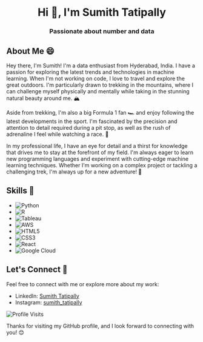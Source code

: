 <!-- ### Hi there 👋 -->
<!-- # Welcome to My GitHub Profile! 👋 -->
<h1 align="center"> Hi 👋, I'm Sumith Tatipally</h1>
<h3 align="center"> Passionate about number and data</h3>


## About Me 😄

Hey there, I'm Sumith! I'm a data enthusiast from Hyderabad, India. I have a passion for exploring the latest trends and technologies in machine learning. When I'm not working on code, I love to travel and explore the great outdoors. I'm particularly drawn to trekking in the mountains, where I can challenge myself physically and mentally while taking in the stunning natural beauty around me. 🏔️

Aside from trekking, I'm also a big Formula 1 fan 🏎️ and enjoy following the latest developments in the sport. I'm fascinated by the precision and attention to detail required during a pit stop, as well as the rush of adrenaline I feel while watching a race. 🏁

In my professional life, I have an eye for detail and a thirst for knowledge that drives me to stay at the forefront of my field. I'm always eager to learn new programming languages and experiment with cutting-edge machine learning techniques. Whether I'm working on a complex project or tackling a challenging trek, I'm always up for a new adventure! 🚀

## Skills 🚀

- ![Python](https://img.shields.io/badge/Python-3776AB?style=flat&logo=python&logoColor=white)
- ![R](https://img.shields.io/badge/R-276DC3?style=flat&logo=r&logoColor=white)
- ![Tableau](https://img.shields.io/badge/Tableau-E97627?style=flat&logo=tableau&logoColor=white)
- ![AWS](https://img.shields.io/badge/AWS-232F3E?style=flat&logo=amazon-aws&logoColor=white)
- ![HTML5](https://img.shields.io/badge/HTML5-E34F26?style=flat&logo=html5&logoColor=white)
- ![CSS3](https://img.shields.io/badge/CSS3-1572B6?style=flat&logo=css3&logoColor=white)
- ![React](https://img.shields.io/badge/React-61DAFB?style=flat&logo=react&logoColor=white)
- ![Google Cloud](https://img.shields.io/badge/Google%20Cloud-4285F4?style=flat&logo=google-cloud&logoColor=white)

## Let's Connect 🔗

Feel free to connect with me or explore more about my work:

- LinkedIn: [Sumith Tatipally](https://www.linkedin.com/in/sumithtatipally)
- Instagram: [sumith_tatipally](https://www.instagram.com/sumithtatipally)


![Profile Visits](https://visitor-badge.glitch.me/badge?page_id=sumithtatipally.sumithtatipally)

Thanks for visiting my GitHub profile, and I look forward to connecting with you! 😊

<!--
**Sumithtatipally/sumithtatipally** is a ✨ _special_ ✨ repository because its `README.md` (this file) appears on your GitHub profile.

Here are some ideas to get you started:

- 🔭 I’m currently working on ...
- 🌱 I’m currently learning ...
- 👯 I’m looking to collaborate on ...
- 🤔 I’m looking for help with ...
- 💬 Ask me about ...
- 📫 How to reach me: ...
- 😄 Pronouns: ...
- ⚡ Fun fact: ...
-->
